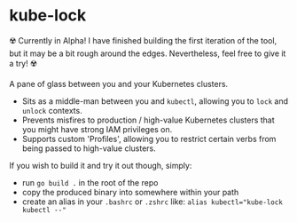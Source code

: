 # kube-lock
☢️ Currently in Alpha! I have finished building the first iteration of the tool, but it may be a bit rough around the edges. Nevertheless, feel free to give it a try! ☢️

A pane of glass between you and your Kubernetes clusters.
- Sits as a middle-man between you and `kubectl`, allowing you to `lock` and `unlock` contexts.
- Prevents misfires to production / high-value Kubernetes clusters that you might have strong IAM privileges on.
- Supports custom 'Profiles', allowing you to restrict certain verbs from being passed to high-value clusters.  

If you wish to build it and try it out though, simply:
- run `go build .` in the root of the repo
- copy the produced binary into somewhere within your path
- create an alias in your `.bashrc` or `.zshrc` like: `alias kubectl="kube-lock kubectl --"`
